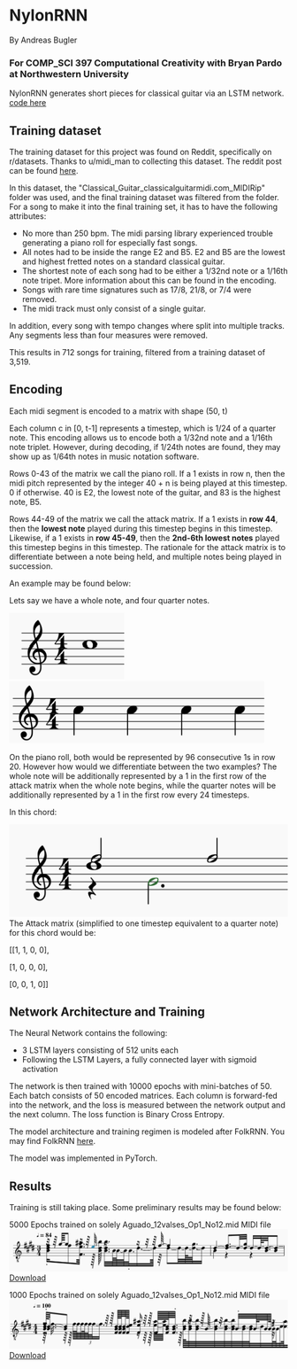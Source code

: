 # NylonRNN
By Andreas Bugler

### For COMP_SCI 397 Computational Creativity with Bryan Pardo at Northwestern University

NylonRNN generates short pieces for classical guitar via an LSTM network. [code here](https://github.com/abugler/NylonRNN)

## Training dataset

The training dataset for this project was found on Reddit, specifically on r/datasets. Thanks to u/midi_man to collecting this dataset.  The reddit post can be found [here](https://www.reddit.com/r/datasets/comments/3akhxy/the_largest_midi_collection_on_the_internet/).

In this dataset, the "Classical_Guitar_classicalguitarmidi.com_MIDIRip" folder was used, and the final training dataset was filtered from the folder.  For a song to make it into the final training set, it has to have the following attributes:
 - No more than 250 bpm. The midi parsing library experienced trouble generating a piano roll for especially fast songs.
 - All notes had to be inside the range E2 and B5. E2 and B5 are the lowest and highest fretted notes on a standard classical guitar.
 - The shortest note of each song had to be either a 1/32nd note or a 1/16th note tripet.  More information about this can be found in the encoding. 
 - Songs with rare time signatures such as 17/8, 21/8, or 7/4 were removed.
 - The midi track must only consist of a single guitar.

In addition, every song with tempo changes where split into multiple tracks.  Any segments less than four measures were removed.

This results in 712 songs for training, filtered from a training dataset of 3,519.

## Encoding

Each midi segment is encoded to a matrix with shape (50, t)

Each column c in [0, t-1] represents a timestep, which is 1/24 of a quarter note.  This encoding allows us to encode both a 1/32nd note and a 1/16th note triplet. However, during decoding, if 1/24th notes are found, they may show up as 1/64th notes in music notation software. 

Rows 0-43 of the matrix we call the piano roll. If a 1 exists in row n, then the midi pitch represented by the integer 40 + n is being played at this timestep. 0 if otherwise. 40 is E2, the lowest note of the guitar, and 83 is the highest note, B5. 

Rows 44-49 of the matrix we call the attack matrix. If a 1 exists in **row 44**, then the **lowest note** played during this timestep begins in this timestep.  Likewise, if a 1 exists in **row 45-49**, then the **2nd-6th lowest notes** played this timestep begins in this timestep. The rationale for the attack matrix is to differentiate between a note being held, and multiple notes being played in succession. 

An example may be found below:

Lets say we have a whole note, and four quarter notes.

![whole](src\whole_note.png) ![quarter](src\quarter_notes.png)

On the piano roll, both would be represented by 96 consecutive 1s in row 20. However how would we differentiate between the two examples? The whole note will be additionally represented by a 1 in the first row of the attack matrix when the whole note begins, while the quarter notes will be additionally represented by a 1 in the first row every 24 timesteps. 

In this chord:

![chord](src\wacky_chords.png)
The Attack matrix (simplified to one timestep equivalent to a quarter note) for this chord would be:

[[1, 1, 0, 0],

 [1, 0, 0, 0],

 [0, 0, 1, 0]]

## Network Architecture and Training

The Neural Network contains the following:
 - 3 LSTM layers consisting of 512 units each
 - Following the LSTM Layers, a fully connected layer with sigmoid activation

The network is then trained with 10000 epochs with mini-batches of 50. Each batch consists of 50 encoded matrices. Each column is forward-fed into the network, and the loss is measured between the network output and the next column.  The loss function is Binary Cross Entropy.  

The model architecture and training regimen is modeled after FolkRNN. You may find FolkRNN [here](https://folkrnn.org).

The model was implemented in PyTorch. 

## Results

Training is still taking place. Some preliminary results may be found below:

5000 Epochs trained on solely Aguado_12valses_Op1_No12.mid MIDI file
![experimental](src\experimental_track_12_11.png)
[Download](midi\experimental_1000_epochs_aguado.mid)

1000 Epochs trained on solely Aguado_12valses_Op1_No12.mid MIDI file
![cadence](src\cadence_12_9.png)
[Download](midi\experimental_5000_epochs_aguado.mid)



